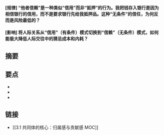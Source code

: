#### [规律] “他者信赖”是一种类似“信用”而非“抵押”的行为。我把钱存入银行是因为相信银行的信用，而不是要求银行先给我抵押品。这种“无条件”的信任，为何反而是风险最低的？


#### [影响] 将人际关系从“信用”（有条件）模式切换到“信赖”（无条件）模式，如何能极大降低人际交往中的猜忌成本和内耗？


## 摘要


## 要点

- 
- 
- 

## 链接

- [[3.1 共同体的核心：归属感与贡献感 MOC]]
